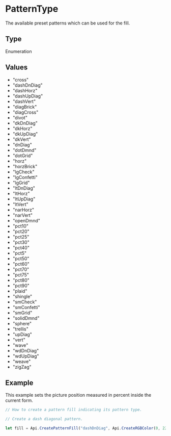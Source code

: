 # PatternType

The available preset patterns which can be used for the fill.

## Type

Enumeration

## Values

- "cross"
- "dashDnDiag"
- "dashHorz"
- "dashUpDiag"
- "dashVert"
- "diagBrick"
- "diagCross"
- "divot"
- "dkDnDiag"
- "dkHorz"
- "dkUpDiag"
- "dkVert"
- "dnDiag"
- "dotDmnd"
- "dotGrid"
- "horz"
- "horzBrick"
- "lgCheck"
- "lgConfetti"
- "lgGrid"
- "ltDnDiag"
- "ltHorz"
- "ltUpDiag"
- "ltVert"
- "narHorz"
- "narVert"
- "openDmnd"
- "pct10"
- "pct20"
- "pct25"
- "pct30"
- "pct40"
- "pct5"
- "pct50"
- "pct60"
- "pct70"
- "pct75"
- "pct80"
- "pct90"
- "plaid"
- "shingle"
- "smCheck"
- "smConfetti"
- "smGrid"
- "solidDmnd"
- "sphere"
- "trellis"
- "upDiag"
- "vert"
- "wave"
- "wdDnDiag"
- "wdUpDiag"
- "weave"
- "zigZag"


## Example

This example sets the picture position measured in percent inside the current form.

```javascript editor-xlsx
// How to create a pattern fill indicating its pattern type.

// Create a dash diagonal pattern.

let fill = Api.CreatePatternFill("dashDnDiag", Api.CreateRGBColor(0, 225, 0), Api.CreateRGBColor(255, 0, 0));
```

